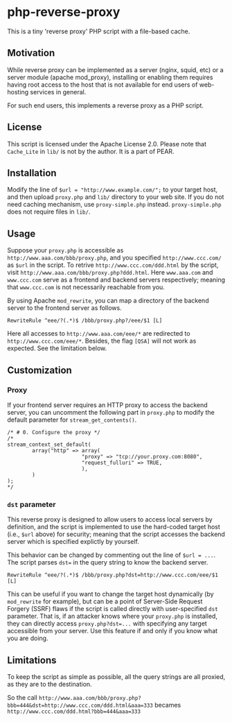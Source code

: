 # php-reverse-proxy

This is a tiny 'reverse proxy' PHP script with a file-based cache.


## Motivation

While reverse proxy can be implemented as a server (nginx, squid, etc) or a server module (apache mod_proxy), installing or enabling them requires having root access to the host that is not available for end users of web-hosting services in general.

For such end users, this implements a reverse proxy as a PHP script.


## License

This script is licensed under the Apache License 2.0. Please note that `Cache_Lite` in `lib/` is not by the author. It is a part of PEAR.


## Installation

Modify the line of `$url = "http://www.example.com/";` to your target host, and then upload `proxy.php` and `lib/` directory to your web site. If you do not need caching mechanism, use `proxy-simple.php` instead. `proxy-simple.php` does not require files in `lib/`.


## Usage

Suppose your `proxy.php` is accessible as `http://www.aaa.com/bbb/proxy.php`, and you specified `http://www.ccc.com/` as `$url` in the script. To retrive `http://www.ccc.com/ddd.html` by the script, visit `http://www.aaa.com/bbb/proxy.php?ddd.html`. Here `www.aaa.com` and `www.ccc.com` serve as a frontend and backend servers respectively; meaning that `www.ccc.com` is not necessarily reachable from you.

By using Apache `mod_rewrite`, you can map a directory of the backend server to the frontend server as follows.
```/.htaccess
RewriteRule ^eee/?(.*)$ /bbb/proxy.php?/eee/$1 [L]
```

Here all accesses to `http://www.aaa.com/eee/*` are redirected to `http://www.ccc.com/eee/*`. Besides, the flag `[QSA]` will not work as expected. See the limitation below.


## Customization

### Proxy

If your frontend server requires an HTTP proxy to access the backend server, you can uncomment the following part in `proxy.php` to modify the default parameter for `stream_get_contents()`.

```php:proxy.php
/* # 0. Configure the proxy */
/*
stream_context_set_default(
        array("http" => array(
                        "proxy" => "tcp://your.proxy.com:8080",
                        "request_fulluri" => TRUE,
                        ),
        )
);
*/
```


### `dst` parameter

This reverse proxy is designed to allow users to access local servers by definition, and the script is implemented to use the hard-coded target host (i.e., `$url` above) for security; meaning that the script accesses the backend server which is specified explictly by yourself.

This behavior can be changed by commenting out the line of `$url = ...`.  The script parses `dst=` in the query string to know the backend server.
```/.htaccess
RewriteRule ^eee/?(.*)$ /bbb/proxy.php?dst=http://www.ccc.com/eee/$1 [L]
```

This can be useful if you want to change the target host dynamically (by `mod_rewrite` for example), but can be a point of Server-Side Request Forgery (SSRF) flaws if the script is called directly with user-specified `dst` parameter.  That is, if an attacker knows where your `proxy.php` is installed, they can directly access `proxy.php?dst=...` with specifying any target accessible from your server.  Use this feature if and only if you know what you are doing.


## Limitations

To keep the script as simple as possible, all the query strings are all proxied, as they are to the destination.

So the call `http://www.aaa.com/bbb/proxy.php?bbb=444&dst=http://www.ccc.com/ddd.html&aaa=333` becames `http://www.ccc.com/ddd.html?bbb=444&aaa=333`
